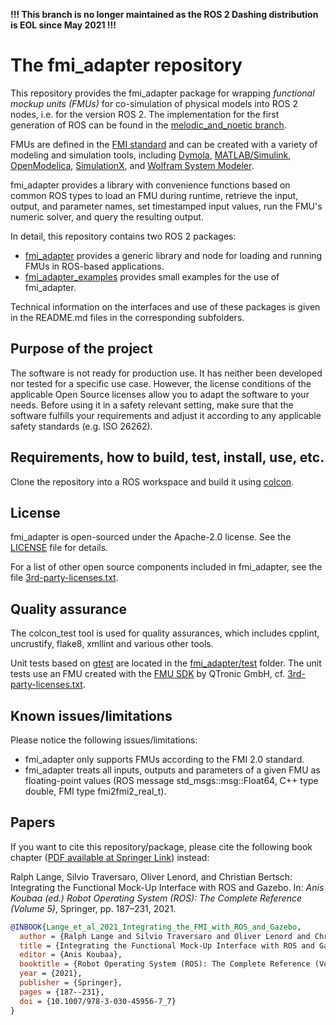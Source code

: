 **!!! This branch is no longer maintained as the ROS 2 Dashing distribution is EOL since May 2021 !!!**

# The fmi_adapter repository

This repository provides the fmi_adapter package for wrapping *functional mockup units (FMUs)* for co-simulation of physical models into ROS 2 nodes, i.e. for the version ROS 2. The implementation for the first generation of ROS can be found in the [melodic_and_noetic branch](https://github.com/boschresearch/fmi_adapter/tree/melodic_and_noetic).


FMUs are defined in the [FMI standard](http://fmi-standard.org/) and can be created with a variety of modeling and simulation tools, including [Dymola](http://www.3ds.com/products-services/catia/products/dymola), [MATLAB/Simulink](https://www.mathworks.com/products/simulink.html), [OpenModelica](https://www.openmodelica.org/), [SimulationX](https://www.simulationx.de/), and [Wolfram System Modeler](http://www.wolfram.com/system-modeler/).

fmi_adapter provides a library with convenience functions based on common ROS types to load an FMU during runtime, retrieve the input, output, and parameter names, set timestamped input values, run the FMU's numeric solver, and query the resulting output.

In detail, this repository contains two ROS 2 packages:

*   [fmi_adapter](fmi_adapter/) provides a generic library and node for loading and running FMUs in ROS-based applications.
*   [fmi_adapter_examples](fmi_adapter_examples/) provides small examples for the use of fmi_adapter.

Technical information on the interfaces and use of these packages is given in the README.md files in the corresponding subfolders.


## Purpose of the project

The software is not ready for production use. It has neither been developed nor tested for a specific use case. However, the license conditions of the applicable Open Source licenses allow you to adapt the software to your needs. Before using it in a safety relevant setting, make sure that the software fulfills your requirements and adjust it according to any applicable safety standards (e.g. ISO 26262).


## Requirements, how to build, test, install, use, etc.

Clone the repository into a ROS workspace and build it using [colcon](https://colcon.readthedocs.io/).


## License

fmi_adapter is open-sourced under the Apache-2.0 license. See the [LICENSE](LICENSE) file for details.

For a list of other open source components included in fmi_adapter, see the file [3rd-party-licenses.txt](3rd-party-licenses.txt).


## Quality assurance

The colcon_test tool is used for quality assurances, which includes cpplint, uncrustify, flake8, xmllint and various other tools.

Unit tests based on [gtest](https://github.com/google/googletest) are located in the [fmi_adapter/test](fmi_adapter/test) folder. The unit tests use an FMU created with the [FMU SDK](https://www.qtronic.de/en/fmu-sdk/) by QTronic GmbH, cf. [3rd-party-licenses.txt](3rd-party-licenses.txt).


## Known issues/limitations

Please notice the following issues/limitations:

*   fmi_adapter only supports FMUs according to the FMI 2.0 standard.
*   fmi_adapter treats all inputs, outputs and parameters of a given FMU as floating-point values (ROS message std_msgs::msg::Float64, C++ type double, FMI type fmi2fmi2_real_t).


## Papers

If you want to cite this repository/package, please cite the following book chapter ([PDF available at Springer Link](https://doi.org/10.1007/978-3-030-45956-7_7)) instead:

Ralph Lange, Silvio Traversaro, Oliver Lenord, and Christian Bertsch: Integrating the Functional Mock-Up Interface with ROS and Gazebo. In: _Anis Koubaa (ed.) Robot Operating System (ROS): The Complete Reference (Volume 5)_, Springer, pp. 187–231, 2021.

```bibtex
@INBOOK{Lange_et_al_2021_Integrating_the_FMI_with_ROS_and_Gazebo,
  author = {Ralph Lange and Silvio Traversaro and Oliver Lenord and Christian Bertsch},
  title = {Integrating the Functional Mock-Up Interface with ROS and Gazebo},
  editor = {Anis Koubaa},
  booktitle = {Robot Operating System (ROS): The Complete Reference (Volume 5)},
  year = {2021},
  publisher = {Springer},
  pages = {187--231},
  doi = {10.1007/978-3-030-45956-7_7}
}
```
